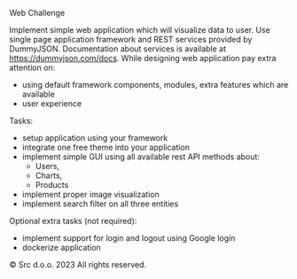 Web Challenge

Implement simple web application which will visualize data to user. Use single page application framework and REST services provided by DummyJSON. Documentation about services is available at https://dummyjson.com/docs.
While designing web application pay extra attention on:
- using default framework components, modules, extra features which are available
- user experience
  
Tasks:
- setup application using your framework
- integrate one free theme into your application
- implement simple GUI using all available rest API methods about:
  - Users,
  - Charts,
  - Products
- implement proper image visualization
- implement search filter on all three entities

Optional extra tasks (not required):
- implement support for login and logout using Google login
- dockerize application

© Src d.o.o. 2023 All rights reserved.
